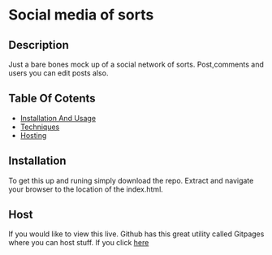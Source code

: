 # Social media of sorts

## Description

Just a bare bones mock up of a social network of sorts. Post,comments and users you can edit posts also.


## Table Of Cotents

- [Installation And Usage](#installation)
- [Techniques](#techniques)
- [Hosting](#host)

## Installation
To get this up and runing simply download the repo. Extract and navigate your browser to the location of the index.html.



## Host

If you would like to view this live. Github has this great utility called Gitpages where you can host stuff.
If you click [here](https://hahkeye.github.io/homework-01-coderefactor/)